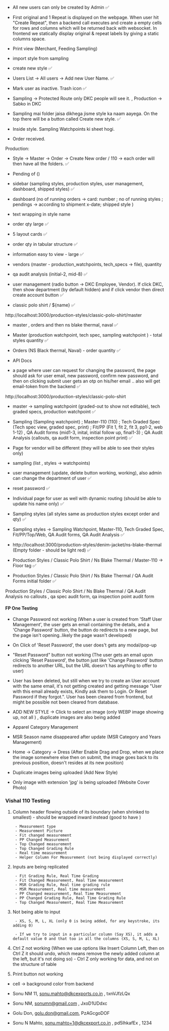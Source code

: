 - All new users can only be created by Admin ✅

- First original and 1 Repeat is displayed on the webpage. When user hit "Create Repeat", then a backend call executes and create a empty cells for rows and columns which will be returned back with websocket. In frontend we statically display original & repeat labels by giving a static columns space. 

- Print view (Merchant, Feeding Sampling)

- import style from sampling  

- create new style ✅ 

- Users List -> All users -> Add new User  Name. ✅ 

- Mark user as inactive. Trash icon ✅  

- Sampling -> Protected Route only DKC people will see it. , Production -> Sabko in DKC

- Sampling mai folder jaisa dikhega jisme style ka naam aayega. On the top there will be a button called Create new style.  ✅ 

- Inside style. Sampling Watchpoints ki sheet hogi. 

- Order received. 


Production: 

- Style -> Master -> Order -> Create New order / 110 -> each order will then have all the folders.  ✅

- Pending of ()

- sidebar (sampling styles, production styles, user management, dashboard, shipped styles) ✅

- dashboard (no of running orders -> card: number ; no of running styles ; pendings -> according to shipment x-date; shipped style )

- text wrapping in style name 

- order qty large ✅

- 5 layout cards ✅

- order qty in tabular structure ✅

- information easy to view - large ✅

- vendors (master - production_watchpoints, tech_specs -> file), quantity 

- qa audit analysis (initial-2, mid-8) ✅

- user management (radio button -> DKC Employee, Vendor). If click DKC, then show department (by default hidden) and if click vendor then direct create account button  ✅

- classic polo shirt / ${name}  ✅ 

http://localhost:3000/production-styles/classic-polo-shirt/master

- master , orders and then ns blake thermal, naval ✅ 

- Master (production watchpoint, tech spec, sampling watchpoint ) - total styles quantity ✅

- Orders (NS Black thermal, Naval) - order quantity ✅

- API Docs 

- a page where user can request for changing the password, the page should ask for user email, new password, confirm new password, and then on clicking submit user gets an otp on his/her email .. also will get email-token from the backend  ✅

http://localhost:3000/production-styles/classic-polo-shirt

- master -> sampling watchpoint (graded-out to show not editable), tech graded specs, production watchpoint ✅

- Sampling (Sampling watchpoint) ; Master-110 (110) ; Tech Graded Spec (Tech spec view, graded spec, print) ; Fit/PP (Fit 1, fit 2, fit 3, pp1-2, web 1-12) , QA Audit forms (mid1-3, inital, initial follow up, final1-3) ; QA Audit Analysis (callouts, qa audit form, inspection point print) ✅ 

- Page for vendor will be different (they will be able to see their styles only)

- sampling (list , styles -> watchpoints)

- user management (update, delete button working, working), also admin can change the department of user ✅

- reset password ✅ 

- Individual page for user as well with dynamic routing (should be able to update his name only) ✅ 

- Sampling styles (all styles same as production styles except order and qty) ✅

- Sampling styles -> Sampling Watchpoint, Master-110, Tech Graded Spec, Fit/PP/Top/Web, QA Audit forms, QA Audit Analysis ✅ 

- http://localhost:3000/production-styles/denim-jacket/ns-blake-thermal (Empty folder - should be light red) ✅ 

- Production Styles / Classic Polo Shirt / Ns Blake Thermal / Master-110 -> Floor tag  ✅ 

- Production Styles / Classic Polo Shirt / Ns Blake Thermal / QA Audit Forms initial folder ✅ 

Production Styles / Classic Polo Shirt / Ns Blake Thermal / QA Audit Analysis no callouts , qa spec audit form, qa inspection point audit form 



#### FP One Testing 

- Change Password not working (When a user is created from 'Staff User Management', the user gets an email containing the details, and a 'Change Password' button, the button do redirects to a new page, but the page isn't opening..likely the page wasn't developed)

- On Click of 'Reset Password', the user does't gets any modal/pop-up  

- "Reset Password" button not working (The user gets an email upon clicking 'Reset Password', the button just like 'Change Password' button redirects to another URL, but the URL doesn't has anything to offer to user)

- User has been deleted, but still when we try to create an User account with the same email, it's not getting created and getting message "User with this email already exists, Kindly ask them to Login. Or Reset Password if they forgot.". User has been cleared from frontend, but might be possible not been cleared from database. 

- ADD NEW STYLE -> Click to select an image (only WEBP image showing up, not all ) , duplicate images are also being added 

- Apparel Category Management 

- MSR Season name disappeared after update (MSR Category and Years Management)

- Home -> Category -> Dress (After Enable Drag and Drop, when we place the image somewhere else then on submit, the image goes back to its previous position, doesn't resides at its new position)

- Duplicate images being uploaded (Add New Style)

- Only image with extension 'jpg' is being uploaded (Website Cover Photo)


### Vishal 110 Testing

1. Column header flowing outside of its boundary (when shrinked to smallest) - should be wrapped inward instead (good to have )

        - Measurement type 
        - Measurement Picture 
        - Fit changed measurement 
        - PP Changed Measurement 
        - Top Changed measurement 
        - Top Changed Grading Rule 
        - Real time measurement 
        - Helper Column For Measurement (not being displayed correctly)

2. Inputs are being replicated 

        - Fit Grading Rule, Real Time Grading
        - Fit Changed Measurement, Real Time measurement
        - MSR Grading Rule, Real time grading rule 
        - MSR Measurement, Real time measurement 
        - PP Changed measurement, Real Time Measurement 
        - PP Changed Grading Rule, Real Time Grading Rule 
        - Top Changed Measurement, Real Time Measurement

3. Not being able to input 

        - XS, S, M, L, XL (only 0 is being added, for any keystroke, its adding 0)
        
        - If we try to input in a particular column (Say XS), it adds a default value 0 and that too in all the columns (XS, S, M, L, XL)


5. Ctrl Z not working (When we use options like Insert Column Left, then on Ctrl Z it should undo, which means remove the newly added column at the left, but it's not doing so) - Ctrl Z only working for data, and not on the structure of table 

6. Print button not working 

- cell -> background color from backend 



- Sonu NM 11, sonu.mahto@dkcexports.co.in , txnVJfzLQx

- Sonu NM, sonumn@gmail.com , JxoD1UDdxc

- Golu Don, golu.don@gmail.com, PzAGcgoDOF

- Sonu N Mahto, sonu.mahto+1@dkcexport.co.in , pd5IhkafEx , 1234